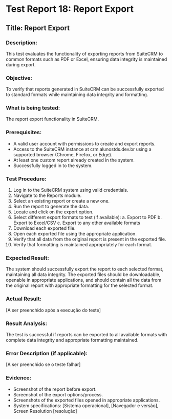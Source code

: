 # Test Report 18: Report Export

## Title: Report Export

### Description:
This test evaluates the functionality of exporting reports from SuiteCRM to common formats such as PDF or Excel, ensuring data integrity is maintained during export.

### Objective:
To verify that reports generated in SuiteCRM can be successfully exported to standard formats while maintaining data integrity and formatting.

### What is being tested:
The report export functionality in SuiteCRM.

### Prerequisites:
- A valid user account with permissions to create and export reports.
- Access to the SuiteCRM instance at crm.alunostds.dev.br using a supported browser (Chrome, Firefox, or Edge).
- At least one custom report already created in the system.
- Successfully logged in to the system.

### Test Procedure:
1. Log in to the SuiteCRM system using valid credentials.
2. Navigate to the Reports module.
3. Select an existing report or create a new one.
4. Run the report to generate the data.
5. Locate and click on the export option.
6. Select different export formats to test (if available):
   a. Export to PDF
   b. Export to Excel/CSV
   c. Export to any other available formats
7. Download each exported file.
8. Open each exported file using the appropriate application.
9. Verify that all data from the original report is present in the exported file.
10. Verify that formatting is maintained appropriately for each format.

### Expected Result:
The system should successfully export the report to each selected format, maintaining all data integrity. The exported files should be downloadable, openable in appropriate applications, and should contain all the data from the original report with appropriate formatting for the selected format.

### Actual Result:
[A ser preenchido após a execução do teste]

### Result Analysis:
The test is successful if reports can be exported to all available formats with complete data integrity and appropriate formatting maintained.

### Error Description (if applicable):
[A ser preenchido se o teste falhar]

### Evidence:
- Screenshot of the report before export.
- Screenshot of the export options/process.
- Screenshots of the exported files opened in appropriate applications.
- System specifications: [Sistema operacional], [Navegador e versão], Screen Resolution [resolução]
